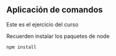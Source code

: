 ## Aplicación de comandos

Este es el ejercicio del curso


Recuerden instalar los paquetes de node


`````
npm install
`````
